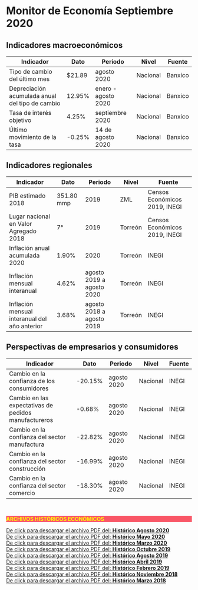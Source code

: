 # Monitor de Economía Septiembre 2020

## Indicadores macroeconómicos
Indicador                                                       |Dato       |Periodo            |Nivel      |Fuente         |
----------------------------------------------------------------|---------------|-----------------------|---------------|---------------|
Tipo de cambio del último mes                       |  $21.89   |agosto 2020        |Nacional       |Banxico        |
Depreciación acumulada anual del tipo de cambio         |  12.95%   |enero - agosto 2020    |Nacional   |Banxico        |
Tasa de interés objetivo                            |  4.25%    |septiembre 2020    |Nacional   |Banxico        |
Último movimiento de la tasa                    |  -0.25%   |14 de agosto 2020  |Nacional   |Banxico        |

## Indicadores regionales
Indicador                                                       |Dato       |Periodo        |Nivel      |Fuente                 |
----------------------------------------------------------------|---------------|---------------|---------------|-----------------------|
PIB estimado 2018                       |351.80 mmp |2019       |ZML        |Censos Económicos 2019, INEGI |
Lugar nacional en Valor Agregado 2018               |7°         |2019       |Torreón        |Censos Económicos 2019, INEGI |
Inflación anual acumulada 2020                  |1.90%      |2020       |Torreón    |INEGI          |
Inflación mensual interanual                    |4.62%      |agosto 2019 a agosto 2020|Torreón|INEGI        |
Inflación mensual interanual del año anterior           |3.68%      |agosto 2018 a agosto 2019|Torreón|INEGI        |

## Perspectivas de empresarios y consumidores
Indicador                                                       |Dato       |Periodo            |Nivel      |Fuente     |
----------------------------------------------------------------|-----------|-------------------|-----------|-----------|
Cambio en la confianza de los consumidores                      |-20.15%    |agosto 2020        |Nacional   |INEGI      |
Cambio en las expectativas de pedidos manufactureros            |-0.68%     |agosto 2020        |Nacional   |INEGI      |
Cambio en la confianza del sector manufactura                   |-22.82%    |agosto 2020        |Nacional   |INEGI      |
Cambio en la confianza del sector construcción                  |-16.99%    |agosto 2020        |Nacional   |INEGI      |
Cambio en la confianza del sector comercio                      |-18.30%    |agosto 2020        |Nacional   |INEGI      |

</br>


<p style="background-color:#f95666;color:yellow;"><strong>ARCHIVOS HISTÓRICOS ECONÓMICOS</strong></p>



[De click para descargar el archivo PDF del:   <strong>Histórico Agosto    2020</strong>](http://www.trcimplan.gob.mx/monitores/economia/economia-agosto-2020.pdf)
</br>
[De click para descargar el archivo PDF del:   <strong>Histórico Mayo      2020</strong>](http://www.trcimplan.gob.mx/monitores/economia/economia-mayo-2020.pdf)
</br>
[De click para descargar el archivo PDF del:   <strong>Histórico Marzo     2020</strong>](http://www.trcimplan.gob.mx/monitores/economia/economia-marzo-2020.pdf)
</br>
[De click para descargar el archivo PDF del:   <strong>Histórico Octubre   2019</strong>](http://www.trcimplan.gob.mx/monitores/economia/economia-octubre-2019.pdf)
</br>
[De click para descargar el archivo PDF del:   <strong>Histórico Agosto    2019</strong>](http://www.trcimplan.gob.mx/monitores/economia/economia-agosto-2019.pdf)
</br>
[De click para descargar el archivo PDF del:   <strong>Histórico Abril     2019</strong>](http://www.trcimplan.gob.mx/monitores/economia/economia-abril-2019.pdf)
</br>
[De click para descargar el archivo PDF del:   <strong>Histórico Febrero   2019</strong>](http://www.trcimplan.gob.mx/monitores/economia/economia-febrero-2019.pdf)
</br>
[De click para descargar el archivo PDF del:   <strong>Histórico Noviembre 2018</strong>](http://www.trcimplan.gob.mx/monitores/economia/economia-nov-2018.pdf)
</br>
[De click para descargar el archivo PDF del:   <strong>Histórico Marzo     2018</strong>](http://www.trcimplan.gob.mx/monitores/economia/economia-marzo-2018.pdf)
</br>
